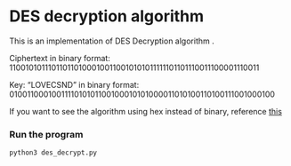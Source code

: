 # DES decryption algorithm 
This is an implementation of DES Decryption algorithm .

Ciphertext in binary format: 	
1100101011101101101000100110010101011111101101110011100001110011

Key: “LOVECSND” in binary format:
0100110001001111010101100100010101000011010100110100111001000100

If you want to see the algorithm using hex instead of binary, reference [this](https://www.geeksforgeeks.org/data-encryption-standard-des-set-1/#)

### Run the program
`python3 des_decrypt.py`